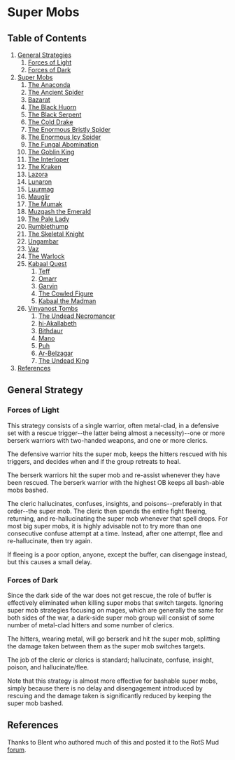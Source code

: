 # Super Mobs

## Table of Contents

1. [General Strategies](#general-strategies)
	1. [Forces of Light](#forces-of-light)
	1. [Forces of Dark](#forces-of-dark)
1. [Super Mobs](#super-mobs)
	1. [The Anaconda](/smobs/anaconda.md)
	1. [The Ancient Spider](/smobs/ancient-spider.md)
	1. [Bazarat](/smobs/bazarat.md)
	1. [The Black Huorn](/smobs/black-huorn.md)
	1. [The Black Serpent](/smobs/black-serpent.md)
	1. [The Cold Drake](/smobs/cold-drake.md)
	1. [The Enormous Bristly Spider](/smobs/bristly-spider.md)
	1. [The Enormous Icy Spider](/smobs/icy-spider.md)
	1. [The Fungal Abomination](/smobs/fungal.md)
	1. [The Goblin King](/smobs/goblin-king.md)
	1. [The Interloper](/smobs/interloper.md)
	1. [The Kraken](/smobs/kraken.md)
	1. [Lazora](/smobs/fungal.md#Lazora)
	1. [Lunaron](/smobs/lunaron.md)
	1. [Luurmag](/smobs/luurmag.md)
	1. [Mauglir](/smobs/mauglir.md)
	1. [The Mumak](/smobs/mumak.md)
	1. [Muzgash the Emerald](/smobs/muzgash.md)
	1. [The Pale Lady](/smobs/pale-lady.md)
	1. [Rumblethump](/smobs/rumblethump.md)
	1. [The Skeletal Knight](/smobs/skeletal-knight.md)
	1. [Ungambar](/smobs/ungambar.md)
	1. [Vaz](/smobs/vaz.md)
	1. [The Warlock](/smobs/warlock.md)
	1. [Kabaal Quest](/smobs/kabaal/README.md)
		1. [Teff](/smobs/kabaal/teff.md)
		1. [Omarr](/smobs/kabaal/omarr.md)
		1. [Garvin](/smobs/kabaal/garvin.md)
		1. [The Cowled Figure](/smobs/kabaal/cowled.md)
		1. [Kabaal the Madman](/smobs/kabaal/kabaal.md)
	1. [Vinyanost Tombs](/smobs/tombs/README.md)
		1. [The Undead Necromancer](/smobs/tombs/necromancer.md)
		1. [hi-Akallabeth](/smobs/tombs/hi-akallabeth.md)
		1. [Bithdaur](/smobs/tombs/bithdaur.md)
		1. [Mano](/smobs/tombs/mano.md)
		1. [Puh](/smobs/tombs/mano.md#puh)
		1. [Ar-Belzagar](/smobs/tombs/ar-belzagar.md)
		1. [The Undead King](/smobs/tombs/undead-king.md)
1. [References](#references)

## General Strategy

### Forces of Light

This strategy consists of a single warrior, often metal-clad, in a defensive
set with a rescue trigger--the latter being almost a necessity)--one or more
berserk warriors with two-handed weapons, and one or more clerics.

The defensive warrior hits the super mob, keeps the hitters rescued with his
triggers, and decides when and if the group retreats to heal.

The berserk warriors hit the super mob and re-assist whenever they have been
rescued. The berserk warrior with the highest OB keeps all bash-able mobs
bashed.

The cleric hallucinates, confuses, insights, and poisons--preferably in that
order--the super mob. The cleric then spends the entire fight fleeing,
returning, and re-hallucinating the super mob whenever that spell drops. For
most big super mobs, it is highly advisable not to try more than one consecutive
confuse attempt at a time. Instead, after one attempt, flee and re-hallucinate,
then try again.

If fleeing is a poor option, anyone, except the buffer, can disengage instead,
but this causes a small delay.

### Forces of Dark

Since the dark side of the war does not get rescue, the role of buffer is
effectively eliminated when killing super mobs that switch targets. Ignoring
super mob strategies focusing on mages, which are generally the same for both
sides of the war, a dark-side super mob group will consist of some number of
metal-clad hitters and some number of clerics.

The hitters, wearing metal, will go berserk and hit the super mob, splitting
the damage taken between them as the super mob switches targets.

The job of the cleric or clerics is standard; hallucinate, confuse, insight,
poison, and hallucinate/flee.

Note that this strategy is almost more effective for bashable super mobs,
simply because there is no delay and disengagement introduced by rescuing and
the damage taken is significantly reduced by keeping the super mob bashed.

## References

Thanks to Blent who authored much of this and posted it to the RotS Mud
[forum](http://rotsmud.informe.com/forum/super-mobs-strategies-dt25.html).
